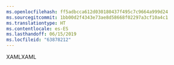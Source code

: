 ```yaml
---
ms.openlocfilehash: ff5adbcca612d030180437f495c7c9664a999d24
ms.sourcegitcommit: 1bb00d2f4343e73ae8d58668f02297a3cf10a4c1
ms.translationtype: HT
ms.contentlocale: es-ES
ms.lasthandoff: 06/15/2019
ms.locfileid: "63878212"
---
```

<span data-ttu-id="26c36-101">XAML</span><span class="sxs-lookup"><span data-stu-id="26c36-101">XAML</span></span>